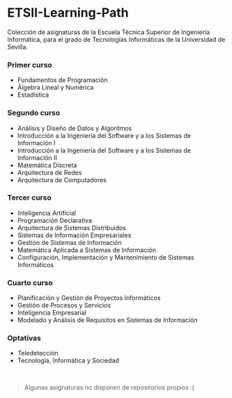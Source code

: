 # ETSII-Learning-Path
Colección de asignaturas de la Escuela Técnica Superior de Ingeniería Informática, para el grado de Tecnologías Informáticas de la Universidad de Sevilla.


### Primer curso

* Fundamentos de Programación
* Álgebra Lineal y Numérica
* Estadística


### Segundo curso

* Análisis y Diseño de Datos y Algoritmos
* Introducción a la Ingeniería del Software y a los Sistemas de Información I
* Introducción a la Ingeniería del Software y a los Sistemas de Información II
* Matemática Discreta
* Arquitectura de Redes
* Arquitectura de Computadores

### Tercer curso

* Inteligencia Artificial
* Programación Declarativa
* Arquitectura de Sistemas Distribuidos
* Sistemas de Información Empresariales
* Gestión de Sistemas de Información
* Matemática Aplicada a Sistemas de Información
* Configuración, Implementación y Mantenimiento de Sistemas Informáticos


### Cuarto curso

* Planificación y Gestión de Proyectos Informáticos
* Gestión de Procesos y Servicios
* Inteligencia Empresarial
* Modelado y Análisis de Requisitos en Sistemas de Información


### Optativas

* Teledetección
* Tecnología, Informática y Sociedad

<br>

> <h8>Algunas asignaturas no disponen de repositorios propios :( </h8>
